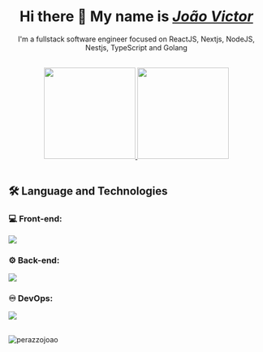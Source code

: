 <div>
  <h1 align="center">Hi there 👋 My name is <a href="https://www.linkedin.com/in/joão-victor-perazzo-6a16292b5"><i>João Victor</i></a> </h1>
</div>
<p align="center">I'm a fullstack software engineer focused on ReactJS, Nextjs, NodeJS, Nestjs, TypeScript and Golang</p>
 <br />

<div align="center">
  <a href="https://github.com/Perazzojoao">
    <img height="180em" src="https://github-readme-stats.vercel.app/api?username=Perazzojoao&show_icons=true&theme=github_dark&include_all_commits=true&count_private=true"/>
    <img height="180em" src="https://github-readme-stats.vercel.app/api/top-langs/?username=Perazzojoao&layout=compact&langs_count=7&theme=github_dark"/>
  </a>
</div>
    <br />

<h2>🛠 Language and Technologies</h2>

<h3>💻 Front-end:</h3>
<a href="https://skillicons.dev"   >
  <img src="https://skillicons.dev/icons?i=react,vite,next,vercel,tailwind,styledcomponents,typescript,css,html" />
</a>
<br />

<h3>⚙️ Back-end:</h3>
<a href="https://skillicons.dev"   >
  <img src="https://skillicons.dev/icons?i=go,nodejs,typescript,nestjs,prisma,postgres,redis,postman" />
</a>
<br />

<h3>♾️ DevOps:</h3>
<a href="https://skillicons.dev"   >
  <img src="https://skillicons.dev/icons?i=docker,git,github,githubactions" />
</a>
<br />
<br />
<p align="left"> <img src="https://komarev.com/ghpvc/?username=Perazzojoao&label=visitors&color=0e75b6&style=flat" alt="perazzojoao" /> </p>
